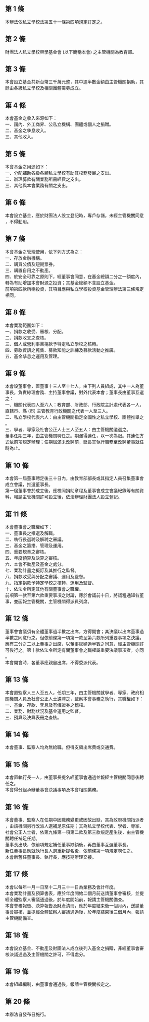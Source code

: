 第 1 條
-------
本辦法依私立學校法第五十一條第四項規定訂定之。

第 2 條
-------
財團法人私立學校興學基金會 (以下簡稱本會) 之主管機關為教育部。

第 3 條
-------
本會設立基金共新台幣三千萬元整，其中逾半數金額由主管機關捐助，其  
餘由各級私立學校及相關團體籌募成立。

第 4 條
-------
本會基金之收入來源如下：  
一、國內、外工商界、公私立機構、團體或個人之捐贈。  
二、基金之孳息收入。  
三、其他收入。

第 5 條
-------
本會基金之用途如下：  
一、分配補助各級各類私立學校有助其校務發展之支出。  
二、辦理募款有關業務所需經費之支出。  
三、其他與本會業務有關之支出。

第 6 條
-------
本會設立基金，應於財團法人設立登記時，專戶存儲，未經主管機關同意  
，不得動用。

第 7 條
-------
本會基金之管理使用，依下列方式為之：  
一、存放金融機構。  
二、購買公債及短期票券。  
三、購置自用之不動產。  
四、於安全可靠之原則下，經董事會同意，在基金總額二分之一額度內，  
    轉為有助增加本會財源之投資；其基金總額不含設立基金。  
前項第四款所稱投資，其項目應與私立學校投資基金管理辦法第三條規定  
相同。

第 8 條
-------
本會業務範圍如下：  
一、捐款之收受、審核、分配。  
二、捐款收支之查核。  
三、個人或營利事業捐款予特定私立學校之核轉。  
四、募款資訊之蒐集、募款知能之訓練及募款活動之推廣。  
五、基金孳息之運用及管理。

第 9 條
-------
本會設董事會，置董事十三人至十七人，由下列人員組成，其中一人為董  
事長，負責綜理會務、主持董事會議，對外代表本會；董事長由董事互選  
之：  
一、機關代表四人至六人：教育部、財政部、行政院主計處代表各一人，  
    直轄市、縣 (市) 主管教育行政機關之代表一人至三人。  
二、私立學校代表六人：由主管機關指定全國性之私立學校、團體推舉之  
    。  
三、學者、專家及社會公正人士三人至五人：由主管機關遴選之。  
董事任期三年，由主管機關聘任之。期滿得連任，以一次為限。其連任方  
式依前項規定辦理；任期屆滿未改聘前，延長其執行職務至改聘董事就任  
時為止。

第 10 條
--------
本會第一屆董事聘定後三十日內，由教育部部長或其指定人員召集董事會  
成立會議，推選董事長。  
第一屆董事會於成立後，應檢同捐助章程及董事會成立會議紀錄等有關資  
料，報請主管機關許可設立後，依法辦理財團法人設立登記。

第 11 條
--------
本會董事會之職權如下：  
一、董事長之推選及解職。  
二、執行長選聘及解聘之審議。  
三、基金之籌措、管理及運用。  
四、重要規章之審核。  
五、年度預算及決算之審核。  
六、本會不動產及基金之處分。  
七、業務計畫之擬訂及其推行之監督。  
八、捐款收受與分配之審議、運用及監督。  
九、指定捐款予特定學校之核轉、運用及監督。  
十、依法令所定其他有關董事會之職權。  
前項第一款至第六款重要事項之討論，應於會議前十日，將議程通知各董  
事，並函報主管機關，主管機關得派員列席。

第 12 條
--------
董事會會議須有全體董事過半數之出席，方得開會；其決議以出席董事過  
半數之同意行之。但依前條第一項第一款至第六款所列重要事項之決議，  
應有三分之二以上董事之出席，以董事總額過半數之同意，經主管機關許  
可後行之。第十款依法令所定有關董事會之職權屬重要決議事項者，亦同  
。  
本會開會時，各董事應親自出席，不得委派代表。

第 13 條
--------
本會置監察人三人至五人，任期三年，由主管機關就學者、專家、政府相  
關機關人員及社會公正人士遴聘之，監察本會事務之執行，其職權如下：  
一、基金、存款、孳息及有價證券之稽核。  
二、業務、財務狀況及基金運用之監督。  
三、預算及決算表冊之查核。

第 14 條
--------
本會董事、監察人均為無給職。但得支領出席費或交通費。

第 15 條
--------
本會置執行長一人，由董事長提名經董事會通過並報經主管機關同意後聘  
任之。  
本會得分組承辦董事會決議事項及本會相關業務。

第 16 條
--------
本會董事、監察人在任期中因職務變更或因故出缺，其為政府機關指派者  
，由該機關另行改派人選補足原任期；其為私立學校代表、學者、專家、  
社會公正人士者，依第九條第一項第二款及第三款規定產生後，由主管機  
關聘任補足任期。  
董事長出缺，依前項規定補任董事缺額後，再由董事互選董事長。  
新任董事長應就執行長人選重新提名後，依前條第一項規定聘任之。  
本會新舊任董事長、執行長，應按期辦理交接。

第 17 條
--------
本會以每年一月一日至十二月三十一日為業務及會計年度。  
本會業務計畫及預算書表，應於年度開始二個月前送請董事會審核，並提  
經全體監察人審議通過後，於年度開始前，報請主管機關備查。  
本會會務報告、決算報告及財產清冊，應於年度結束後一個月內，送請董  
事會審核，並提經全體監察人審議通過後，於年度結束後三個月內，報請  
主管機關備查。

第 18 條
--------
本會設立基金、不動產及財團法人成立後列入基金之捐贈，非經董事會審  
核決議通過及主管機關之許可，不得處分。

第 19 條
--------
本會組織編制，由董事會通過後，報請主管機關核定之。

第 20 條
--------
本辦法自發布日施行。

